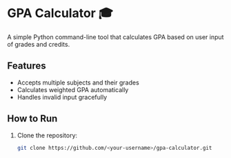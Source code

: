 # GPA Calculator 🎓

A simple Python command-line tool that calculates GPA based on user input of grades and credits.

## Features
- Accepts multiple subjects and their grades
- Calculates weighted GPA automatically
- Handles invalid input gracefully

## How to Run
1. Clone the repository:
   ```bash
   git clone https://github.com/<your-username>/gpa-calculator.git

